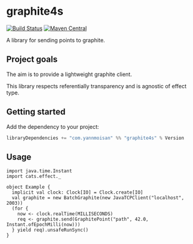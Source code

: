 # graphite4s

[![Build Status](https://travis-ci.org/YannMoisan/graphite4s.svg?branch=master)](https://travis-ci.org/YannMoisan/graphite4s) 
[![Maven Central](https://maven-badges.herokuapp.com/maven-central/com.yannmoisan/graphite4s_2.12/badge.svg)](https://maven-badges.herokuapp.com/maven-central/com.yannmoisan/graphite4s_2.12)

A library for sending points to graphite.

## Project goals

The aim is to provide a lightweight graphite client.
 
This library respects referentially transparency and is agnostic of effect type.

## Getting started

Add the dependency to your project:

```scala
libraryDependencies += "com.yannmoisan" %% "graphite4s" % Version
```

## Usage

```
import java.time.Instant
import cats.effect._

object Example {
  implicit val clock: Clock[IO] = Clock.create[IO]
  val graphite = new BatchGraphite(new JavaTCPClient("localhost", 2003))
  (for {
    now <- clock.realTime(MILLISECONDS)
    req <- graphite.send(GraphitePoint("path", 42.0, Instant.ofEpochMilli(now)))
  } yield req).unsafeRunSync()
}
```